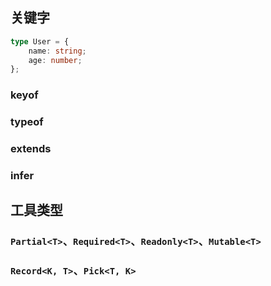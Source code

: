 ## 关键字

```typescript
type User = {
	name: string;
	age: number;
};
```

### keyof

### typeof

### extends

### infer

## 工具类型

### `Partial<T>`、`Required<T>`、`Readonly<T>`、`Mutable<T>`

### `Record<K, T>`、`Pick<T, K>`
